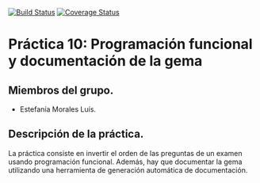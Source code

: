 [![Build Status](https://travis-ci.org/alu0100698688/LPP_M_25_Pc10.svg)](https://travis-ci.org/alu0100698688/LPP_M_25_Pc10)
[![Coverage Status](https://coveralls.io/repos/alu0100698688/LPP_M_25_Pc10/badge.png)](https://coveralls.io/r/alu0100698688/LPP_M_25_Pc10)

# Práctica 10: Programación funcional y documentación de la gema

## Miembros del grupo.
* Estefanía Morales Luís.


## Descripción de la práctica.
La práctica consiste en invertir el orden de las preguntas de un examen usando programación funcional. Además,
hay que documentar la gema utilizando una herramienta de generación automática de documentación.

